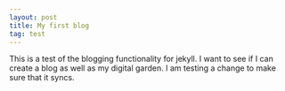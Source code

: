 ```yaml
---
layout: post
title: My first blog
tag: test
---
```

This is a test of the blogging functionality for jekyll. I want to see if I can create a blog as well as my digital garden. I am testing a change to make sure that it syncs.
